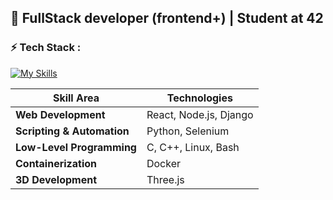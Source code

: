 ## 🚀 FullStack developer (frontend+) | Student at **42**

### ⚡️ Tech Stack :

[![My Skills](https://skillicons.dev/icons?i=docker,react,threejs,nodejs,django,c,cpp,python,selenium)](https://skillicons.dev)


| **Skill Area**                | **Technologies**                                             |
|-------------------------------|--------------------------------------------------------------|
| **Web Development**           | React, Node.js, Django                                       |
| **Scripting & Automation**    | Python, Selenium                                             |
| **Low-Level Programming**     | C, C++, Linux, Bash                                          |
| **Containerization**          | Docker                                                       |
| **3D Development**            | Three.js                                                     |
